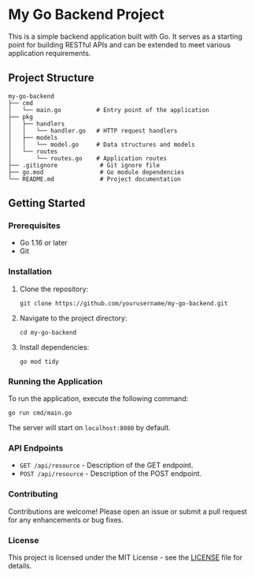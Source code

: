 # My Go Backend Project

This is a simple backend application built with Go. It serves as a starting point for building RESTful APIs and can be extended to meet various application requirements.

## Project Structure

```
my-go-backend
├── cmd
│   └── main.go          # Entry point of the application
├── pkg
│   ├── handlers
│   │   └── handler.go   # HTTP request handlers
│   ├── models
│   │   └── model.go     # Data structures and models
│   └── routes
│       └── routes.go    # Application routes
├── .gitignore            # Git ignore file
├── go.mod                # Go module dependencies
└── README.md             # Project documentation
```

## Getting Started

### Prerequisites

- Go 1.16 or later
- Git

### Installation

1. Clone the repository:

   ```
   git clone https://github.com/yourusername/my-go-backend.git
   ```

2. Navigate to the project directory:

   ```
   cd my-go-backend
   ```

3. Install dependencies:

   ```
   go mod tidy
   ```

### Running the Application

To run the application, execute the following command:

```
go run cmd/main.go
```

The server will start on `localhost:8080` by default.

### API Endpoints

- `GET /api/resource` - Description of the GET endpoint.
- `POST /api/resource` - Description of the POST endpoint.

### Contributing

Contributions are welcome! Please open an issue or submit a pull request for any enhancements or bug fixes.

### License

This project is licensed under the MIT License - see the [LICENSE](LICENSE) file for details.
